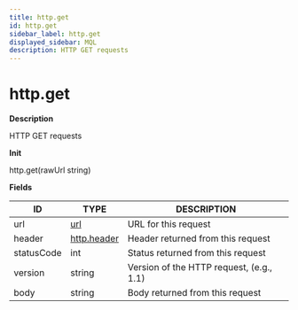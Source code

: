 ```yaml
---
title: http.get
id: http.get
sidebar_label: http.get
displayed_sidebar: MQL
description: HTTP GET requests
---
```


# http.get

**Description**

HTTP GET requests

**Init**

http.get(rawUrl string)

**Fields**

| ID         | TYPE                          | DESCRIPTION                              |
| ---------- | ----------------------------- | ---------------------------------------- |
| url        | [url](url.md)                 | URL for this request                     |
| header     | [http.header](http.header.md) | Header returned from this request        |
| statusCode | int                           | Status returned from this request        |
| version    | string                        | Version of the HTTP request, (e.g., 1.1) |
| body       | string                        | Body returned from this request          |
